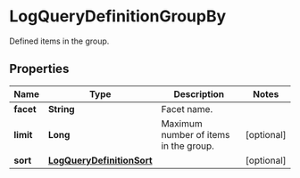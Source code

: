 

# LogQueryDefinitionGroupBy

Defined items in the group.
## Properties

Name | Type | Description | Notes
------------ | ------------- | ------------- | -------------
**facet** | **String** | Facet name. | 
**limit** | **Long** | Maximum number of items in the group. |  [optional]
**sort** | [**LogQueryDefinitionSort**](LogQueryDefinitionSort.md) |  |  [optional]



